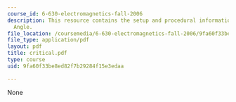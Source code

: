 ```yaml
---
course_id: 6-630-electromagnetics-fall-2006
description: This resource contains the setup and procedural information for Critical
  Angle.
file_location: /coursemedia/6-630-electromagnetics-fall-2006/9fa60f33be8ed82f7b29284f15e3edaa_critical.pdf
file_type: application/pdf
layout: pdf
title: critical.pdf
type: course
uid: 9fa60f33be8ed82f7b29284f15e3edaa

---
```

None
